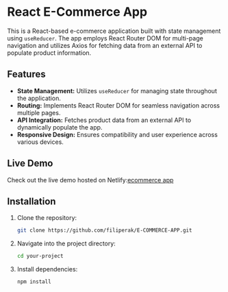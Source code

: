 # React E-Commerce App

This is a React-based e-commerce application built with state management using `useReducer`. The app employs React Router DOM for multi-page navigation and utilizes Axios for fetching data from an external API to populate product information.

## Features

- **State Management:** Utilizes `useReducer` for managing state throughout the application.
- **Routing:** Implements React Router DOM for seamless navigation across multiple pages.
- **API Integration:** Fetches product data from an external API to dynamically populate the app.
- **Responsive Design:** Ensures compatibility and user experience across various devices.

## Live Demo
Check out the live demo hosted on Netlify:[ecommerce app](https://filip-ecommerce-app.netlify.app/)

## Installation

1. Clone the repository:

    ```bash
    git clone https://github.com/filiperak/E-COMMERCE-APP.git
    ```

2. Navigate into the project directory:

    ```bash
    cd your-project
    ```

3. Install dependencies:

    ```bash
    npm install
    ```



